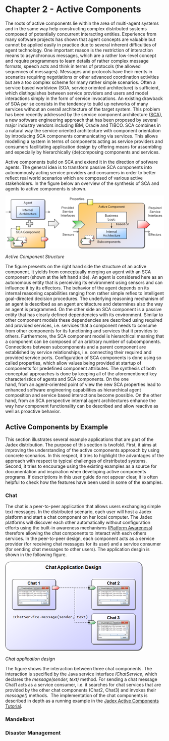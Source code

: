 <span>Chapter 2 - Active Components</span> 
==========================================

The roots of active components lie within the area of multi-agent systems and in the same way help constructing complex distributed systems composed of potentially concurrent interacting entities. Experience from many software projects has shown that agent concepts are valuable but cannot be applied easily in practice due to several inherent difficulties of agent technology. One important reason is the restriction of interaction means to asynchronous messages, which are a rather low-level concept and require programmers to learn details of rather complex message formats, speech acts and think in terms of protocols (the allowed sequences of messages). Messages and protocols have their merits in scenarios requiring negotiations or other advanced coordination activities but are a too complex scheme for many rather simple scenarios. Often a service based worldview (SOA, service oriented architecture) is sufficient, which distinguishes between service providers and users and model interactions simply in the form of service invocations. An existing drawback of SOA per se consists in the tendency to build up networks of many services without an overall architecture of the target system. This problem has been recently addressed by the service component architecture (<span class="wikiexternallink">[SCA](http://oasis-opencsa.org/sca)</span>), a new software engineering approach that has been proposed by several major industry vendors including IBM, Oracle and TIBCO. SCA combines in a natural way the service oriented architecture with component orientation by introducing SCA components communicating via services. This allows modelling a system in terms of components acting as service providers and consumers facilitating application design by offering means for assembling and especially by hierarchically (de)composing components and services.

<div class="wikimodel-emptyline">

</div>

<div class="wikimodel-emptyline">

</div>

Active components build on SCA and extend it in the direction of sofware agents. The general idea is to transform passive SCA components into autonomously acting service providers and consumers in order to better reflect real world scenarios which are composed of various active stakeholders. In the figure below an overview of the synthesis of SCA and agents to active components is shown.

![02 Active Components@ac.png](ac.png)

*Active Component Structure*

<div class="wikimodel-emptyline">

</div>

<div class="wikimodel-emptyline">

</div>

The figure presents on the right hand side the structure of an active component. It yields from conceptually merging an agent with an SCA component (shown at the left hand side). An agent is considered here as an autonomous entity that is perceiving its environment using sensors and can influence it by its effectors. The behavior of the agent depends on its internal reasoning capabilities ranging from rather simple reflex to intelligent goal-directed decision procedures. The underlying reasoning mechanism of an agent is described as an agent architecture and determines also the way an agent is programmed. On the other side an SCA component is a passive entity that has clearly defined dependencies with its environment. Similar to other component models these dependencies are described using required and provided services, i.e. services that a component needs to consume from other components for its functioning and services that it provides to others. Furthermore, the SCA component model is hierarchical meaning that a component can be composed of an arbitrary number of subcomponents. Connections between subcomponents and a parent component are established by service relationships, i.e. connecting their required and provided service ports. Configuration of SCA components is done using so called properties, which allow values being provided at startup of components for predefined component attributes. The synthesis of both conceptual approaches is done by keeping all of the aforementioned key characteristics of agents and SCA components. On the one\
hand, from an agent-oriented point of view the new SCA properties lead to enhanced software engineering capabilities as hierarchical agent composition and service based interactions become possible. On the other hand, from an SCA perspective internal agent architectures enhance the way how component functionality can be described and allow reactive as well as proactive behavior.

<span>Active Components by Example</span> 
-----------------------------------------

This section illustrates several example applications that are part of the Jadex distribution. The purpose of this section is twofold. First, it aims at improving the understanding of the active components approach by using concrete scenarios. In this respect, it tries to highlight the advantages of the approach with respect to typical challenges of dirstributed systems. Second, it tries to encourage using the existing examples as a source for documentation and inspiration when developing active components programs. If descriptions in this user guide do not appear clear, it is often helpful to check how the features have been used in some of the examples.

### <span>Chat</span> 

The chat is a peer-to-peer application that allows users exchanging simple text messages. In the distributed scenario, each user will host a Jadex platform and start a chat component on her local computer. The Jadex platforms will discover each other automatically without configuration efforts using the built-in awareness mechanisms (<span class="wikiexternallink">[Platform Awareness](AC%20User%20Guide/07%20Platform%20Awareness)</span>) therefore allowing the chat components to interact with each others services. In the peer-to-peer design, each component acts as a service provider (for receiving chat messages for its user) and a service consumer (for sending chat messages to other users). The application desgin is shown in the following figure.

![02 Active Components@chatdesign.png](chatdesign.png)

*Chat application design*

<div class="wikimodel-emptyline">

</div>

<div class="wikimodel-emptyline">

</div>

The figure shows the interaction between three chat components. The interaction is specified by the Java service interface *IChatService*, which declares the *message(sender, text)* method. For sending a chat message Chat1 acts as a service consumer, i.e. it searches for chat services that are provided by the other chat components (Chat2, Chat3) and invokes their *message()* methods.  The implementation of the chat components is described in depth as a running example in the <span class="wikiexternallink">[Jadex Active Components Tutorial](AC%20Tutorial/01%20Introduction)</span>.

<div class="wikimodel-emptyline">

</div>

### <span>Mandelbrot</span> 

<div class="wikimodel-emptyline">

</div>

### <span>Disaster Management</span> 
